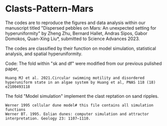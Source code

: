 # Clasts-Pattern-Mars
The codes are to reproduce the figures and data analysis within our manuscript titled "Dispersed pebbles on Mars: An unexpected setting for hyperuniformity" by Zheng Zhu, Bernard Hallet, Andras Sipos, Gabor Domokos, Quan-Xing Liu*, submitted to Science Advances 2023.

The codes are classified by their function on model simulation, statistical analysis, and spatial hyperuniformity. 


Code:
The fold within "sk and df" were modified from our previous pulished paper,

    Huang MJ et al. 2021.Circular swimming motility and disordered hyperuniform state in an algae system by Huang et al, PNAS 118 (18) e2100493118 

The fold "Model simulation"  implement the clast reptation on sand ripples.

    Werner 1995 cellular dune model# this file contains all simulation functions 
    Werner BT. 1995. Eolian dunes: computer simulation and attractor interpretation. Geology 23: 1107–1110.

